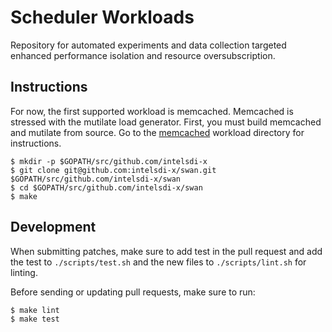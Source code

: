 # Scheduler Workloads

Repository for automated experiments and data collection targeted enhanced performance isolation and resource oversubscription.

## Instructions

For now, the first supported workload is memcached. Memcached is stressed with the mutilate load generator.
First, you must build memcached and mutilate from source. Go to the [memcached](workloads/data_caching/memcached) workload directory for instructions.

```
$ mkdir -p $GOPATH/src/github.com/intelsdi-x
$ git clone git@github.com:intelsdi-x/swan.git $GOPATH/src/github.com/intelsdi-x/swan
$ cd $GOPATH/src/github.com/intelsdi-x/swan
$ make
```

## Development

When submitting patches, make sure to add test in the pull request and add the test to `./scripts/test.sh` and the new files to `./scripts/lint.sh` for linting.

Before sending or updating pull requests, make sure to run:

```
$ make lint
$ make test
```
